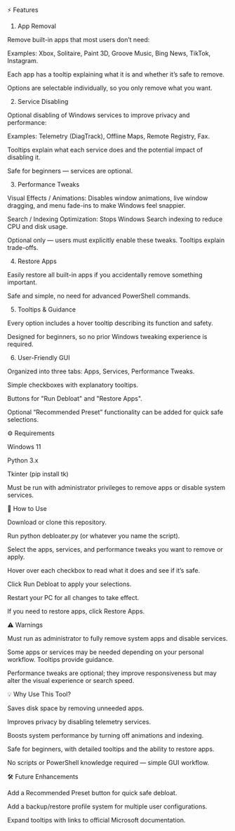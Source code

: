 ⚡ Features
1. App Removal

Remove built-in apps that most users don’t need:

Examples: Xbox, Solitaire, Paint 3D, Groove Music, Bing News, TikTok, Instagram.

Each app has a tooltip explaining what it is and whether it’s safe to remove.

Options are selectable individually, so you only remove what you want.

2. Service Disabling

Optional disabling of Windows services to improve privacy and performance:

Examples: Telemetry (DiagTrack), Offline Maps, Remote Registry, Fax.

Tooltips explain what each service does and the potential impact of disabling it.

Safe for beginners — services are optional.

3. Performance Tweaks

Visual Effects / Animations: Disables window animations, live window dragging, and menu fade-ins to make Windows feel snappier.

Search / Indexing Optimization: Stops Windows Search indexing to reduce CPU and disk usage.

Optional only — users must explicitly enable these tweaks. Tooltips explain trade-offs.

4. Restore Apps

Easily restore all built-in apps if you accidentally remove something important.

Safe and simple, no need for advanced PowerShell commands.

5. Tooltips & Guidance

Every option includes a hover tooltip describing its function and safety.

Designed for beginners, so no prior Windows tweaking experience is required.

6. User-Friendly GUI

Organized into three tabs: Apps, Services, Performance Tweaks.

Simple checkboxes with explanatory tooltips.

Buttons for "Run Debloat" and "Restore Apps".

Optional “Recommended Preset” functionality can be added for quick safe selections.

⚙️ Requirements

Windows 11

Python 3.x

Tkinter (pip install tk)

Must be run with administrator privileges to remove apps or disable system services.

🚀 How to Use

Download or clone this repository.

Run python debloater.py (or whatever you name the script).

Select the apps, services, and performance tweaks you want to remove or apply.

Hover over each checkbox to read what it does and see if it’s safe.

Click Run Debloat to apply your selections.

Restart your PC for all changes to take effect.

If you need to restore apps, click Restore Apps.

⚠️ Warnings

Must run as administrator to fully remove system apps and disable services.

Some apps or services may be needed depending on your personal workflow. Tooltips provide guidance.

Performance tweaks are optional; they improve responsiveness but may alter the visual experience or search speed.

💡 Why Use This Tool?

Saves disk space by removing unneeded apps.

Improves privacy by disabling telemetry services.

Boosts system performance by turning off animations and indexing.

Safe for beginners, with detailed tooltips and the ability to restore apps.

No scripts or PowerShell knowledge required — simple GUI workflow.

🛠️ Future Enhancements

Add a Recommended Preset button for quick safe debloat.

Add a backup/restore profile system for multiple user configurations.

Expand tooltips with links to official Microsoft documentation.

